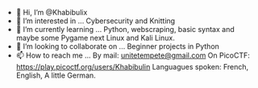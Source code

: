 - 👋 Hi, I’m @Khabibulix
- 👀 I’m interested in ...
 Cybersecurity and Knitting
- 🌱 I’m currently learning ...
Python, webscraping, basic syntax and maybe some Pygame next
Linux and Kali Linux.
- 💞️ I’m looking to collaborate on ...
Beginner projects in Python
- 📫 How to reach me ...
By mail: unitetempete@gmail.com
On PicoCTF: https://play.picoctf.org/users/Khabibulin
Languagues spoken:
French, English, A little German.

<!---
Khabibulix/Khabibulix is a ✨ special ✨ repository because its `README.md` (this file) appears on your GitHub profile.
You can click the Preview link to take a look at your changes.
--->

